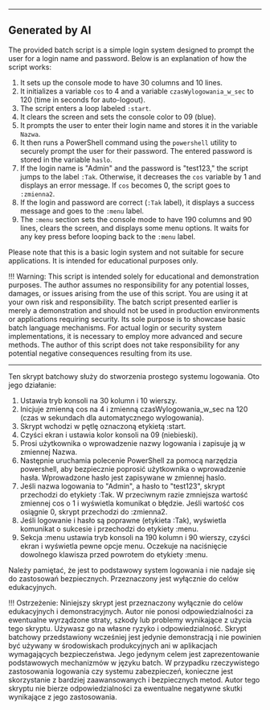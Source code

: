 --------------------------
Generated by AI
--------------------------

The provided batch script is a simple login system designed to prompt the user for a login name and password. Below is an explanation of how the script works:

1. It sets up the console mode to have 30 columns and 10 lines.
2. It initializes a variable `cos` to 4 and a variable `czasWylogowania_w_sec` to 120 (time in seconds for auto-logout).
3. The script enters a loop labeled `:start`.
4. It clears the screen and sets the console color to 09 (blue).
5. It prompts the user to enter their login name and stores it in the variable `Nazwa`.
6. It then runs a PowerShell command using the `powershell` utility to securely prompt the user for their password. The entered password is stored in the variable `haslo`.
7. If the login name is "Admin" and the password is "test123," the script jumps to the label `:Tak`. Otherwise, it decreases the `cos` variable by 1 and displays an error message. If `cos` becomes 0, the script goes to `:zmienna2`.
8. If the login and password are correct (`:Tak` label), it displays a success message and goes to the `:menu` label.
9. The `:menu` section sets the console mode to have 190 columns and 90 lines, clears the screen, and displays some menu options. It waits for any key press before looping back to the `:menu` label.

Please note that this is a basic login system and not suitable for secure applications. It is intended for educational purposes only.

!!! Warning: This script is intended solely for educational and demonstration purposes. The author assumes no responsibility for any potential losses, damages, or issues arising from the use of this script. You are using it at your own risk and responsibility.
The batch script presented earlier is merely a demonstration and should not be used in production environments or applications requiring security. Its sole purpose is to showcase basic batch language mechanisms. For actual login or security system implementations, it is necessary to employ more advanced and secure methods. The author of this script does not take responsibility for any potential negative consequences resulting from its use.

-------------

Ten skrypt batchowy służy do stworzenia prostego systemu logowania. Oto jego działanie:

1. Ustawia tryb konsoli na 30 kolumn i 10 wierszy.
2. Inicjuje zmienną cos na 4 i zmienną czasWylogowania_w_sec na 120 (czas w sekundach dla automatycznego wylogowania).
3. Skrypt wchodzi w pętlę oznaczoną etykietą :start.
4. Czyści ekran i ustawia kolor konsoli na 09 (niebieski).
5. Prosi użytkownika o wprowadzenie nazwy logowania i zapisuje ją w zmiennej Nazwa.
6. Następnie uruchamia polecenie PowerShell za pomocą narzędzia powershell, aby bezpiecznie poprosić użytkownika o wprowadzenie hasła. Wprowadzone hasło jest zapisywane w zmiennej haslo.
7. Jeśli nazwa logowania to "Admin", a hasło to "test123", skrypt przechodzi do etykiety :Tak. W przeciwnym razie zmniejsza wartość zmiennej cos o 1 i wyświetla komunikat o błędzie. Jeśli wartość cos osiągnie 0, skrypt przechodzi do :zmienna2.
8. Jeśli logowanie i hasło są poprawne (etykieta :Tak), wyświetla komunikat o sukcesie i przechodzi do etykiety :menu.
9. Sekcja :menu ustawia tryb konsoli na 190 kolumn i 90 wierszy, czyści ekran i wyświetla pewne opcje menu. Oczekuje na naciśnięcie dowolnego klawisza przed powrotem do etykiety :menu.

Należy pamiętać, że jest to podstawowy system logowania i nie nadaje się do zastosowań bezpiecznych. Przeznaczony jest wyłącznie do celów edukacyjnych.

!!! Ostrzeżenie: Niniejszy skrypt jest przeznaczony wyłącznie do celów edukacyjnych i demonstracyjnych. Autor nie ponosi odpowiedzialności za ewentualne wyrządzone straty, szkody lub problemy wynikające z użycia tego skryptu. Używasz go na własne ryzyko i odpowiedzialność.
Skrypt batchowy przedstawiony wcześniej jest jedynie demonstracją i nie powinien być używany w środowiskach produkcyjnych ani w aplikacjach wymagających bezpieczeństwa. Jego jedynym celem jest zaprezentowanie podstawowych mechanizmów w języku batch. W przypadku rzeczywistego zastosowania logowania czy systemu zabezpieczeń, konieczne jest skorzystanie z bardziej zaawansowanych i bezpiecznych metod. Autor tego skryptu nie bierze odpowiedzialności za ewentualne negatywne skutki wynikające z jego zastosowania.

